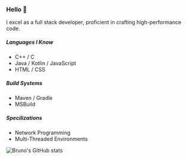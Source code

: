 ### Hello :wave:
I excel as a full stack developer, proficient in crafting high-performance code.

##### Languages I Know
* C++ / C
* Java / Kotlin / JavaScript
* HTML / CSS

##### Build Systems
* Maven / Gradle
* MSBuild

##### Specilizations
* Network Programming
* Multi-Threaded Environments

![Bruno's GitHub stats](https://github-readme-stats.vercel.app/api?username=stfubruno&show_icons=true&theme=radical)

